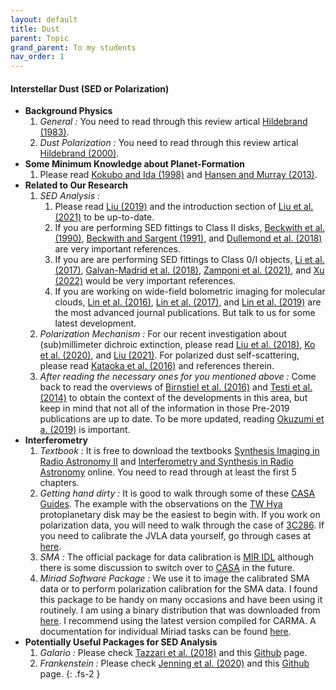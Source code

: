 ```yaml
---
layout: default
title: Dust
parent: Topic
grand_parent: To my students
nav_order: 1
---
```


#### Interstellar Dust (SED or Polarization)


- **Background Physics**
    1. *General :* You need to read through this review artical [Hildebrand (1983)](https://ui.adsabs.harvard.edu/abs/1983QJRAS..24..267H/abstract).
    2. *Dust Polarization :* You need to read through this review artical [Hildebrand (2000)](https://ui.adsabs.harvard.edu/abs/2000PASP..112.1215H/abstract).
- **Some Minimum Knowledge about Planet-Formation**
    1. Please read [Kokubo and Ida (1998)](https://ui.adsabs.harvard.edu/abs/1998Icar..131..171K/abstract) and [Hansen and Murray (2013)](https://ui.adsabs.harvard.edu/abs/2013ApJ...775...53H/abstract).
- **Related to Our Research**
    1. *SED Analysis :* 
        1. Please read [Liu (2019)](https://ui.adsabs.harvard.edu/abs/2019ApJ...877L..22L/abstract) and the introduction section of [Liu et al. (2021)](https://ui.adsabs.harvard.edu/abs/2021ApJ...923..270L/abstract) to be up-to-date. 
        2. If you are performing SED fittings to Class II disks, [Beckwith et al. (1990)](https://ui.adsabs.harvard.edu/abs/1990AJ.....99..924B/abstract), [Beckwith and Sargent (1991)](https://ui.adsabs.harvard.edu/abs/1991ApJ...381..250B/abstract), and [Dullemond et al. (2018)](https://ui.adsabs.harvard.edu/abs/2018ApJ...869L..46D/abstract) are very important references.
        3. If you are are performing SED fittings to Class 0/I objects, [Li et al. (2017)](https://ui.adsabs.harvard.edu/abs/2017ApJ...840...72L/abstract), [Galvan-Madrid et al. (2018)](https://ui.adsabs.harvard.edu/abs/2018ApJ...868...39G/abstract), [Zamponi et al. (2021)](https://ui.adsabs.harvard.edu/abs/2021MNRAS.508.2583Z/abstract), and [Xu (2022)](https://ui.adsabs.harvard.edu/abs/2022arXiv220300941X/abstract) would be very important references. 
        4. If you are working on wide-field bolometric imaging for molecular clouds, [Lin et al. (2016)](https://ui.adsabs.harvard.edu/abs/2016ApJ...828...32L/abstract), [Lin et al. (2017)](https://ui.adsabs.harvard.edu/abs/2017ApJ...840...22L/abstract), and [Lin et al. (2019)](https://ui.adsabs.harvard.edu/abs/2019A%26A...631A..72L/abstract) are the most advanced journal publications. But talk to us for some latest development.
    2. *Polarization Mechanism :* For our recent investigation about (sub)millimeter dichroic extinction, please read [Liu et al. (2018)](https://ui.adsabs.harvard.edu/abs/2018A%26A...617A...3L/abstract), [Ko et al. (2020)](https://ui.adsabs.harvard.edu/abs/2020ApJ...889..172K/abstract), and [Liu (2021)](https://ui.adsabs.harvard.edu/abs/2021ApJ...914...25L/abstract). For polarized dust self-scattering, please read [Kataoka et al. (2016)](https://ui.adsabs.harvard.edu/abs/2016ApJ...820...54K/abstract) and references therein.
    3. *After reading the necessary ones for you mentioned above :* Come back to read the overviews of [Birnstiel et al. (2016)](https://ui.adsabs.harvard.edu/abs/2016SSRv..205...41B/abstract) and [Testi et al. (2014)](https://ui.adsabs.harvard.edu/abs/2014prpl.conf..339T/abstract) to obtain the context of the developments in this area, but keep in mind that not all of the information in those Pre-2019 publications are up to date. To be more updated, reading [Okuzumi et a. (2019)](https://ui.adsabs.harvard.edu/abs/2019ApJ...878..132O/abstract) is important.
- **Interferometry**
    1. *Textbook :* It is free to download the textbooks [Synthesis Imaging in Radio Astronomy II](https://www.aspbooks.org/a/volumes/table_of_contents/?book_id=292) and [Interferometry and Synthesis in Radio Astronomy](https://link.springer.com/book/10.1007/978-3-319-44431-4) online. You need to read through at least the first 5 chapters.
    2. *Getting hand dirty :* It is good to walk through some of these [CASA Guides](https://casaguides.nrao.edu/index.php?title=ALMAguides). The example with the observations on the [TW Hya](https://casaguides.nrao.edu/index.php?title=TWHydraBand7) protoplanetary disk may be the easiest to begin with. If you work on polarization data, you will need to walk through the case of [3C286](https://casaguides.nrao.edu/index.php?title=3C286_Polarization). If you need to calibrate the JVLA data yourself, go through cases at [here](https://casaguides.nrao.edu/index.php?title=Karl_G._Jansky_VLA_Tutorials).
    3. *SMA :* The official package for data calibration is [MIR IDL](https://lweb.cfa.harvard.edu/~cqi/mircook.html) although there is some discussion to switch over to [CASA](https://casa.nrao.edu/index.shtml) in the future.
    4. *Miriad Software Package :* We use it to image the calibrated SMA data or to perform polarization calibration for the SMA data. I found this package to be handy on many occasions and have been using it routinely. I am using a binary distribution that was downloaded from [here](https://www.astro.umd.edu/~teuben/miriad/). I recommend using the latest version compiled for CARMA. A documentation for individual Miriad tasks can be found [here](https://www.atnf.csiro.au/computing/software/miriad/taskindex.html).
- **Potentially Useful Packages for SED Analysis**
    1. *Galario :* Please check [Tazzari et al. (2018)](https://ui.adsabs.harvard.edu/abs/2018MNRAS.476.4527T/abstract) and this [Github](https://mtazzari.github.io/galario/) page.
    2. *Frankenstein :* Please check [Jenning et al. (2020)](https://ui.adsabs.harvard.edu/abs/2020MNRAS.495.3209J/abstract) and this [Github](https://github.com/discsim/frank) page.
{: .fs-2 }
